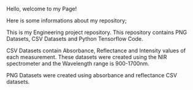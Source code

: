 Hello, welcome to my Page!

Here is some informations about my repository;

This is my Engineering project repository. This repository contains PNG Datasets, CSV Datasets and Python Tensorflow Code.

CSV Datasets contain Absorbance, Reflectance and Intensity values of each measurement. These datasets were created using the NIR spectrometer and the Wavelength range is 900-1700nm.

PNG Datasets were created using absorbance and reflectance CSV datasets.
